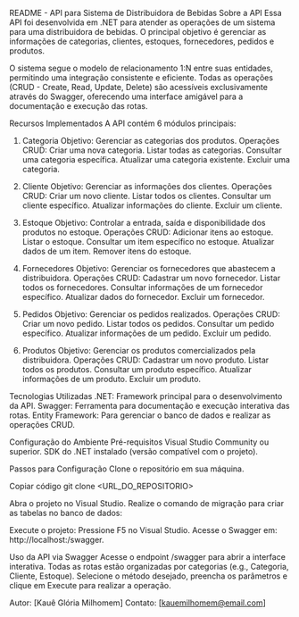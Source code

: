 README - API para Sistema de Distribuidora de Bebidas
Sobre a API
Essa API foi desenvolvida em .NET para atender as operações de um sistema para uma distribuidora de bebidas. O principal objetivo é gerenciar as informações de categorias, clientes, estoques, fornecedores, pedidos e produtos.

O sistema segue o modelo de relacionamento 1:N entre suas entidades, permitindo uma integração consistente e eficiente. Todas as operações (CRUD - Create, Read, Update, Delete) são acessíveis exclusivamente através do Swagger, oferecendo uma interface amigável para a documentação e execução das rotas.

Recursos Implementados
A API contém 6 módulos principais:

1. Categoria
Objetivo: Gerenciar as categorias dos produtos.
Operações CRUD:
Criar uma nova categoria.
Listar todas as categorias.
Consultar uma categoria específica.
Atualizar uma categoria existente.
Excluir uma categoria.

2. Cliente
Objetivo: Gerenciar as informações dos clientes.
Operações CRUD:
Criar um novo cliente.
Listar todos os clientes.
Consultar um cliente específico.
Atualizar informações do cliente.
Excluir um cliente.

3. Estoque
Objetivo: Controlar a entrada, saída e disponibilidade dos produtos no estoque.
Operações CRUD:
Adicionar itens ao estoque.
Listar o estoque.
Consultar um item específico no estoque.
Atualizar dados de um item.
Remover itens do estoque.

4. Fornecedores
Objetivo: Gerenciar os fornecedores que abastecem a distribuidora.
Operações CRUD:
Cadastrar um novo fornecedor.
Listar todos os fornecedores.
Consultar informações de um fornecedor específico.
Atualizar dados do fornecedor.
Excluir um fornecedor.

5. Pedidos
Objetivo: Gerenciar os pedidos realizados.
Operações CRUD:
Criar um novo pedido.
Listar todos os pedidos.
Consultar um pedido específico.
Atualizar informações de um pedido.
Excluir um pedido.

6. Produtos
Objetivo: Gerenciar os produtos comercializados pela distribuidora.
Operações CRUD:
Cadastrar um novo produto.
Listar todos os produtos.
Consultar um produto específico.
Atualizar informações de um produto.
Excluir um produto.

Tecnologias Utilizadas
.NET: Framework principal para o desenvolvimento da API.
Swagger: Ferramenta para documentação e execução interativa das rotas.
Entity Framework: Para gerenciar o banco de dados e realizar as operações CRUD.

Configuração do Ambiente
Pré-requisitos
Visual Studio Community ou superior.
SDK do .NET instalado (versão compatível com o projeto).

Passos para Configuração
Clone o repositório em sua máquina.

Copiar código
git clone <URL_DO_REPOSITORIO>

Abra o projeto no Visual Studio.
Realize o comando de migração para criar as tabelas no banco de dados:

Execute o projeto:
Pressione F5 no Visual Studio.
Acesse o Swagger em: http://localhost:<porta>/swagger.

Uso da API via Swagger
Acesse o endpoint /swagger para abrir a interface interativa.
Todas as rotas estão organizadas por categorias (e.g., Categoria, Cliente, Estoque).
Selecione o método desejado, preencha os parâmetros e clique em Execute para realizar a operação.

Autor: [Kauê Glória Milhomem]
Contato: [kauemilhomem@email.com]
